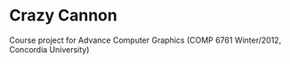 Crazy Cannon
============



Course project for Advance Computer Graphics (COMP 6761 Winter/2012, Concordia University)

